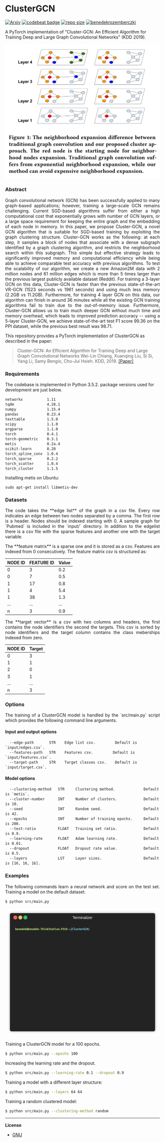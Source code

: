 ClusterGCN
========
[![Arxiv](https://img.shields.io/badge/ArXiv-1905.07953-orange.svg?color=blue)](https://arxiv.org/abs/1905.07953) [![codebeat badge](https://codebeat.co/badges/f7212651-50c6-40bd-9f4c-030ea56f43d3)](https://codebeat.co/projects/github-com-benedekrozemberczki-clustergcn-master)
 [![repo size](https://img.shields.io/github/repo-size/benedekrozemberczki/ClusterGCN.svg)](https://github.com/benedekrozemberczki/ClusterGCN/archive/master.zip) [![benedekrozemberczki](https://img.shields.io/twitter/follow/benrozemberczki?style=social&logo=twitter)](https://twitter.com/intent/follow?screen_name=benrozemberczki)

A PyTorch implementation of "Cluster-GCN: An Efficient Algorithm for Training Deep and Large Graph Convolutional Networks" (KDD 2019).
<p align="center">
  <img width="600" src="clustergcn.jpg">
</p>

### Abstract

<p align="justify">
Graph convolutional network (GCN) has been successfully applied to many graph-based applications; however, training a large-scale GCN remains challenging. Current SGD-based algorithms suffer from either a high computational cost that exponentially grows with number of GCN layers, or a large space requirement for keeping the entire graph and the embedding of each node in memory. In this paper, we propose Cluster-GCN, a novel GCN algorithm that is suitable for SGD-based training by exploiting the graph clustering structure. Cluster-GCN works as the following: at each step, it samples a block of nodes that associate with a dense subgraph identified by a graph clustering algorithm, and restricts the neighborhood search within this subgraph. This simple but effective strategy leads to significantly improved memory and computational efficiency while being able to achieve comparable test accuracy with previous algorithms. To test the scalability of our algorithm, we create a new Amazon2M data with 2 million nodes and 61 million edges which is more than 5 times larger than the previous largest publicly available dataset (Reddit). For training a 3-layer GCN on this data, Cluster-GCN is faster than the previous state-of-the-art VR-GCN (1523 seconds vs 1961 seconds) and using much less memory (2.2GB vs 11.2GB). Furthermore, for training 4 layer GCN on this data, our algorithm can finish in around 36 minutes while all the existing GCN training algorithms fail to train due to the out-of-memory issue. Furthermore, Cluster-GCN allows us to train much deeper GCN without much time and memory overhead, which leads to improved prediction accuracy -- using a 5-layer Cluster-GCN, we achieve state-of-the-art test F1 score 99.36 on the PPI dataset, while the previous best result was 98.71.</p>

This repository provides a PyTorch implementation of ClusterGCN as described in the paper:

> Cluster-GCN: An Efficient Algorithm for Training Deep and Large Graph Convolutional Networks
> Wei-Lin Chiang, Xuanqing Liu, Si Si, Yang Li, Samy Bengio, Cho-Jui Hsieh.
> KDD, 2019.
> [[Paper]](https://arxiv.org/abs/1905.07953)

### Requirements
The codebase is implemented in Python 3.5.2. package versions used for development are just below.
```
networkx           1.11
tqdm               4.28.1
numpy              1.15.4
pandas             0.23.4
texttable          1.5.0
scipy              1.1.0
argparse           1.1.0
torch              0.4.1
torch-geometric    0.3.1
metis              0.2a.4
scikit-learn       0.20
torch_spline_conv  1.0.4
torch_sparse       0.2.2
torch_scatter      1.0.4
torch_cluster      1.1.5
```

Installing metis on Ubuntu:

```
sudo apt-get install libmetis-dev
```
### Datasets
<p align="justify">
The code takes the **edge list** of the graph in a csv file. Every row indicates an edge between two nodes separated by a comma. The first row is a header. Nodes should be indexed starting with 0. A sample graph for `Pubmed` is included in the  `input/` directory. In addition to the edgelist there is a csv file with the sparse features and another one with the target variable.</p>
<p align="justify">
The **feature matrix** is a sparse one and it is stored as a csv. Features are indexed from 0 consecutively. The feature matrix csv is structured as:</p>

| **NODE ID**|**FEATURE ID**|**Value** |
| --- | --- |---|
| 0 | 3 |0.2|
| 0 | 7 | 0.5 |
| 1 | 17 | 0.8 |
| 1 | 4 | 5.4 |
| 1 | 38 | 1.3 |
| ... | ... |...|
| n | 3 | 0.9 |
<p align="justify">
The **target vector** is a csv with two columns and headers, the first contains the node identifiers the second the targets. This csv is sorted by node identifiers and the target column contains the class meberships indexed from zero.</p>

| **NODE ID**|**Target** |
| --- | --- |
| 0 | 3 |
| 1 | 1 |
| 2 | 0 |
| 3 | 1 |
| ... | ... |
| n | 3 |

### Options
<p align="justify">
The training of a ClusterGCN model is handled by the `src/main.py` script which provides the following command line arguments.</p>

#### Input and output options
```
  --edge-path       STR    Edge list csv.         Default is `input/edges.csv`.
  --features-path   STR    Features csv.         Default is `input/features.csv`.
  --target-path     STR    Target classes csv.    Default is `input/target.csv`.
```
#### Model options
```
  --clustering-method   STR     Clustering method.             Default is `metis`.
  --cluster-number      INT     Number of clusters.            Default is 10. 
  --seed                INT     Random seed.                   Default is 42.
  --epochs              INT     Number of training epochs.     Default is 200.
  --test-ratio          FLOAT   Training set ratio.            Default is 0.9.
  --learning-rate       FLOAT   Adam learning rate.            Default is 0.01.
  --dropout             FLOAT   Dropout rate value.            Default is 0.5.
  --layers              LST     Layer sizes.                   Default is [16, 16, 16]. 
```
### Examples
<p align="justify">
The following commands learn a neural network and score on the test set. Training a model on the default dataset.</p>

```sh
$ python src/main.py
```
<p align="center">
<img style="float: center;" src="clustergcn.gif">
</p>

Training a ClusterGCN model for a 100 epochs.
```sh
$ python src/main.py --epochs 100
```
Increasing the learning rate and the dropout.
```sh
$ python src/main.py --learning-rate 0.1 --dropout 0.9
```
Training a model with a different layer structure:
```sh
$ python src/main.py --layers 64 64
```
Training a random clustered model:
```sh
$ python src/main.py --clustering-method random
```


----------------------

**License**

- [GNU](https://github.com/benedekrozemberczki/ClusterGCN/blob/master/LICENSE)
